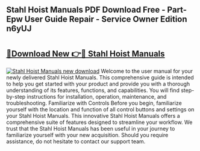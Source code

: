 ## Stahl Hoist Manuals PDF Download Free - Part-Epw User Guide Repair - Service Owner Edition n6yUJ

# <h2><a href="http://cf20494.oget.top/?id=Stahl+Hoist+Manuals">🔗Download New 👉🔴 Stahl Hoist Manuals</a></h2>

[![Stahl Hoist Manuals new download](https://i.imgur.com/5g1atiW.png)](http://cf20494.oget.top/?id=Stahl+Hoist+Manuals)
Welcome to the user manual for your newly delivered Stahl Hoist Manuals. This comprehensive guide is intended to help you get started with your product and provide you with a thorough understanding of its features, functions, and capabilities. You will find step-by-step instructions for installation, operation, maintenance, and troubleshooting. Familiarize with Controls Before you begin, familiarize yourself with the location and function of all control buttons and settings on your Stahl Hoist Manuals. This innovative Stahl Hoist Manuals offers a comprehensive suite of features designed to streamline your workflow. We trust that the Stahl Hoist Manuals has been useful in your journey to familiarize yourself with your new acquisition. Should you require assistance, do not hesitate to contact our support team.
